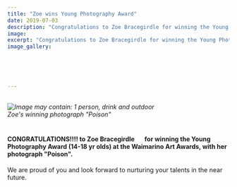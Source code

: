 ```yaml
---
title: "Zoe wins Young Photography Award"
date: 2019-07-03
description: "Congratulations to Zoe Bracegirdle for winning the Young Photography Award at the Waimarino Art Awards..."
image: 
excerpt: "Congratulations to Zoe Bracegirdle for winning the Young Photography Award (14-18 yr olds) at the Waimarino Art Awards, with her photograph \"Poison\"."
image_gallery:
    
    
    
    
    
---
```


<p><br /><em><img src="https://scontent-syd2-1.xx.fbcdn.net/v/t1.0-9/65571099_626638241167058_2318236111576498176_n.jpg?_nc_cat=102&amp;_nc_eui2=AeE2EwMn9S7SdhRPLMW-9gWpeIkYlowPKdHE3Z-E9sTmwijNXQX7XTlOZ6y4DQ0VYPoY7DGwS0-RwPW7NtgmsQpKHDMyqVtMRrthM0QHxh8fnA&amp;_nc_oc=AQlPLPKrGC_qwme5pDtCMuXDReuxQ5693BrT0SkceHO0gYVJeZdzm6kSMUCCZzWOKgA&amp;_nc_ht=scontent-syd2-1.xx&amp;oh=a74df4fd0b92ad061cfdc8c1eb943875&amp;oe=5DC4B8BB" alt="Image may contain: 1 person, drink and outdoor" /></em><br /><em>Zoe's winning photograph "Poison"</em></p>
<h4><span><br />CONGRATULATIONS!!!! to Zoe Bracegirdle&nbsp;</span><span class="_47e3 _5mfr" title="smile emoticon"><img class="img" src="https://static.xx.fbcdn.net/images/emoji.php/v9/t4c/1/16/1f642.png?_nc_eui2=AeGyD4bxUgIwcat9sBItfyJum0rB3p2kge1B58-qzVZSuptpOxzhHpDO_Qdk8vKwrrMmV9UTPnBr0Nd006lcYrkPESpth_ZFX5fnHtsbtOs_vw" alt="" width="16" height="16" />&nbsp;</span><span>for winning the Young Photography Award (14-18 yr olds) at the Waimarino Art Awards, with her photograph "Poison".</span></h4>
<p><span>We are proud of you and look forward to nurturing your talents in the near future.</span></p>

